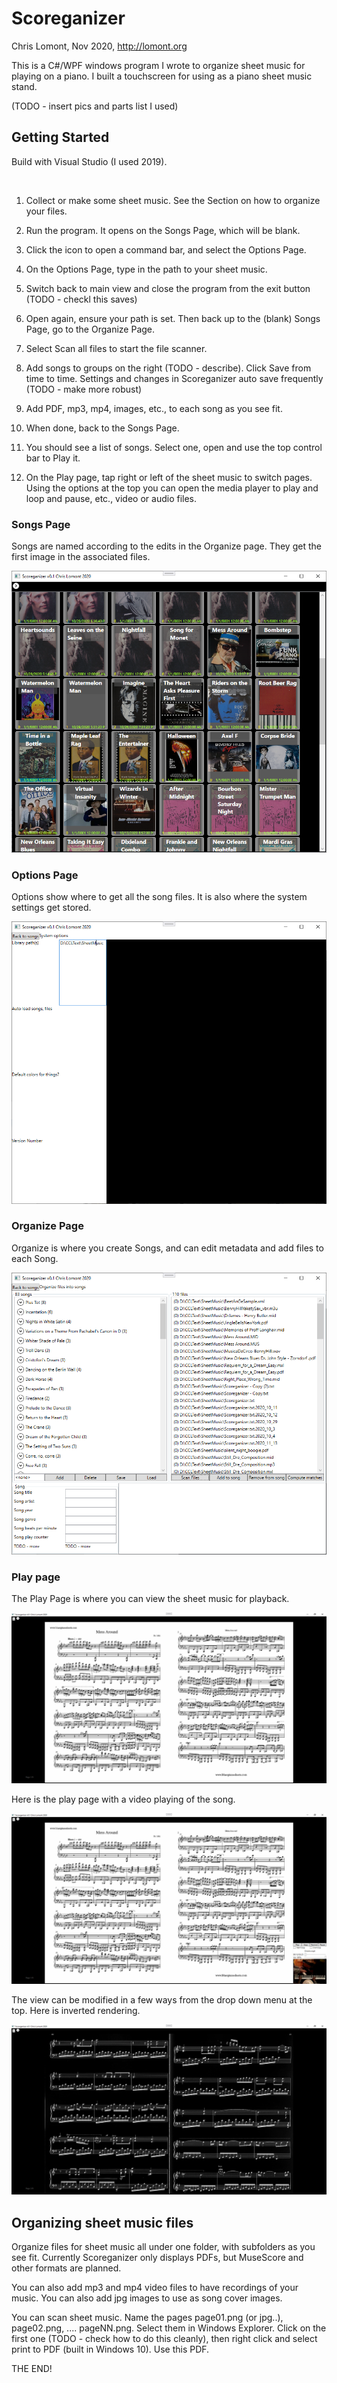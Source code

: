 # Scoreganizer

Chris Lomont, Nov 2020,  http://lomont.org

This is a C#/WPF windows program I wrote to organize sheet music for playing on a piano. I built a touchscreen for using as a piano sheet music stand.

(TODO - insert pics and parts list I used)

## Getting Started



Build with Visual Studio (I used 2019). 

​	

1. Collect or make some sheet music. See the Section on how to organize your files.

2. Run the program. It opens on the Songs Page, which will be blank. 

3. Click the icon to open a command bar, and select the Options Page. 

4. On the Options Page, type in the path to your sheet music. 

5. Switch back to main view and close the program from the exit button (TODO - checkl this saves)

6. Open again, ensure your path is set. Then back up to the (blank) Songs Page, go to the Organize Page.

7. Select Scan all files to start the file scanner.

8. Add songs to groups on the right (TODO - describe). Click Save from time to time. Settings and changes in Scoreganizer auto save frequently (TODO - make more robust)

9. Add PDF, mp3, mp4, images, etc., to each song as you see fit.

10. When done, back to the Songs Page. 

11. You should see  a list of songs. Select one, open and use the top control bar to Play it.

12. On the Play page, tap right or left of the sheet music to switch pages. Using the options at the top you can open the media player to play and loop and pause, etc., video or audio files.

    

### Songs Page

Songs are named according to the edits in the Organize page. They get the first image in the associated files. 

![Song1](Docs\songs1.png)



### Options Page

Options show where to get all the song files. It is also where the system settings get stored.

![Options](Docs\options.png)



### Organize Page

Organize is where you create Songs, and can edit metadata and add files to each Song.

![Organize](Docs\organize.png)



### Play page

The Play Page is where you can view the sheet music for playback.

![Play](Docs\play1.png)



Here is the play page with a video playing of the song.

![Play](Docs\play3.png)



The view can be modified in a few ways from the drop down menu at the top. Here is inverted rendering.

![Play](Docs\play4.png)





## Organizing sheet music files

Organize files for sheet music all under one folder, with subfolders as you see fit. Currently Scoreganizer only displays PDFs, but MuseScore and other formats are planned.

You can also add mp3 and mp4 video files to have recordings of your music. You can also add jpg images to use as song cover images.

You can scan sheet music. Name the pages page01.png (or jpg..), page02.png, .... pageNN.png. Select them in Windows Explorer. Click on the first one (TODO - check how to do this cleanly), then right click and select print to PDF (built in Windows 10). Use this PDF.





THE END!